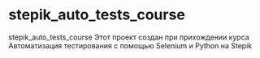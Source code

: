 # stepik_auto_tests_course
stepik_auto_tests_course
Этот проект создан при прихождении курса Автоматизация тестирования с помощью Selenium и Python на Stepik